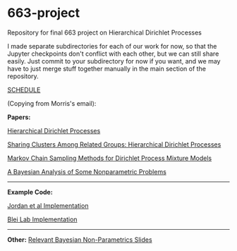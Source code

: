 # 663-project
Repository for final 663 project on Hierarchical Dirichlet Processes

I made separate subdirectories for each of our work for now, so that the Jupyter checkpoints don't conflict with each other, but we can still share easily.  Just commit to your subdirectory for now if you want, and we may have to just merge stuff together manually in the main section of the repository.

[SCHEDULE](https://docs.google.com/spreadsheets/d/1jrkzsu9ot5mXI35155mnsbgLDkxseG7ePgzGwK5jiwQ/edit?ts=5e89fec7#gid=0)

(Copying from Morris's email):

**Papers:**

[Hierarchical Dirichlet Processes](https://sakai.duke.edu/access/content/group/c96b451b-2a44-447f-b8dc-956611b1acec/Final_Project_Papers/Hierarchical%20Dirichlet%20Processes.pdf)

[Sharing Clusters Among Related Groups: Hierarchical Dirichlet Processes](https://papers.nips.cc/paper/2698-sharing-clusters-among-related-groups-hierarchical-dirichlet-processes.pdf)

[Markov Chain Sampling Methods for Dirichlet Process Mixture Models](http://www.stat.columbia.edu/npbayes/papers/neal_sampling.pdf)

[A Bayesian Analysis of Some Nonparametric Problems](https://projecteuclid.org/euclid.aos/1176342360)

-----------------
**Example Code:**

[Jordan et al Implementation](https://people.eecs.berkeley.edu/~jordan/hdp/)

[Blei Lab Implementation](https://github.com/blei-lab/hdp)

-----------------
**Other:**
[Relevant Bayesian Non-Parametrics Slides](http://mlg.eng.cam.ac.uk/tutorials/07/ywt.pdf)


